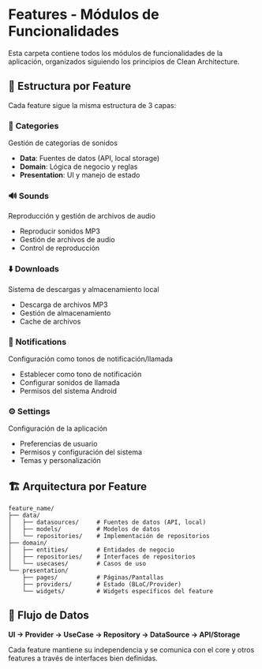 # Features - Módulos de Funcionalidades

Esta carpeta contiene todos los módulos de funcionalidades de la aplicación, organizados siguiendo los principios de Clean Architecture.

## 📁 Estructura por Feature

Cada feature sigue la misma estructura de 3 capas:

### 🎯 **Categories** 
Gestión de categorías de sonidos
- **Data**: Fuentes de datos (API, local storage)
- **Domain**: Lógica de negocio y reglas
- **Presentation**: UI y manejo de estado

### 🔊 **Sounds**
Reproducción y gestión de archivos de audio
- Reproducir sonidos MP3
- Gestión de archivos de audio
- Control de reproducción

### ⬇️ **Downloads**
Sistema de descargas y almacenamiento local
- Descarga de archivos MP3
- Gestión de almacenamiento
- Cache de archivos

### 🔔 **Notifications**
Configuración como tonos de notificación/llamada
- Establecer como tono de notificación
- Configurar sonidos de llamada
- Permisos del sistema Android

### ⚙️ **Settings**
Configuración de la aplicación
- Preferencias de usuario
- Permisos y configuración del sistema
- Temas y personalización

## 🏗️ Arquitectura por Feature

```
feature_name/
├── data/
│   ├── datasources/     # Fuentes de datos (API, local)
│   ├── models/          # Modelos de datos
│   └── repositories/    # Implementación de repositorios
├── domain/
│   ├── entities/        # Entidades de negocio
│   ├── repositories/    # Interfaces de repositorios
│   └── usecases/        # Casos de uso
└── presentation/
    ├── pages/           # Páginas/Pantallas
    ├── providers/       # Estado (BLoC/Provider)
    └── widgets/         # Widgets específicos del feature
```

## 🔄 Flujo de Datos

**UI → Provider → UseCase → Repository → DataSource → API/Storage**

Cada feature mantiene su independencia y se comunica con el core y otros features a través de interfaces bien definidas.